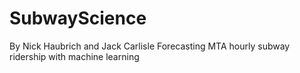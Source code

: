 # SubwayScience
By Nick Haubrich and Jack Carlisle
Forecasting MTA hourly subway ridership with machine learning
